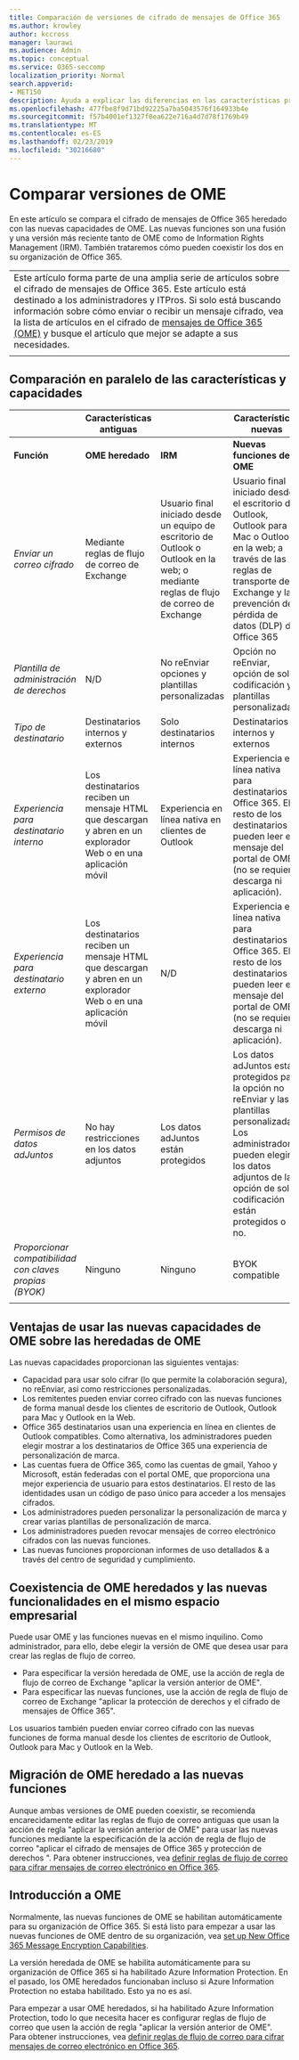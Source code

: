 ```yaml
---
title: Comparación de versiones de cifrado de mensajes de Office 365
ms.author: krowley
author: kccross
manager: laurawi
ms.audience: Admin
ms.topic: conceptual
ms.service: O365-seccomp
localization_priority: Normal
search.appverid:
- MET150
description: Ayuda a explicar las diferencias en las características proporcionadas con diferentes versiones del cifrado de mensajes de Office 365, así como la forma en que los dos continúan funcionando.
ms.openlocfilehash: 477fbe8f9d71bd92225a7ba5043576f164933b4e
ms.sourcegitcommit: f57b4001ef1327f0ea622e716a4d7d78f1769b49
ms.translationtype: MT
ms.contentlocale: es-ES
ms.lasthandoff: 02/23/2019
ms.locfileid: "30216680"
---
```

# <a name="compare-versions-of-ome"></a>Comparar versiones de OME

En este artículo se compara el cifrado de mensajes de Office 365 heredado con las nuevas capacidades de OME. Las nuevas funciones son una fusión y una versión más reciente tanto de OME como de Information Rights Management (IRM). También trataremos cómo pueden coexistir los dos en su organización de Office 365.

||
|:-----|
|Este artículo forma parte de una amplia serie de artículos sobre el cifrado de mensajes de Office 365. Este artículo está destinado a los administradores y ITPros. Si solo está buscando información sobre cómo enviar o recibir un mensaje cifrado, vea la lista de artículos en el cifrado de [mensajes de Office 365 (OME)](ome.md) y busque el artículo que mejor se adapte a sus necesidades. |
||

## <a name="side-by-side-comparison-of-features-and-capabilities"></a>Comparación en paralelo de las características y capacidades

|                                   |Características antiguas       |                   |Características nuevas              |
|-----------------------------------|-------------------|-------------------|--------------------------|
|**Función**                     | **OME heredado**    | **IRM**           | **Nuevas funciones de OME** |
|*Enviar un correo cifrado*        |Mediante reglas de flujo de correo de Exchange|Usuario final iniciado desde un equipo de escritorio de Outlook o Outlook en la web; o mediante reglas de flujo de correo de Exchange|Usuario final iniciado desde el escritorio de Outlook, Outlook para Mac o Outlook en la web; a través de las reglas de transporte de Exchange y la prevención de pérdida de datos (DLP) de Office 365|
|*Plantilla de administración de derechos*       |   N/D      |No reEnviar opciones y plantillas personalizadas|Opción no reEnviar, opción de solo codificación y plantillas personalizadas|
|*Tipo de destinatario*                   |Destinatarios internos y externos|Solo destinatarios internos         |Destinatarios internos y externos|
|*Experiencia para destinatario interno*|Los destinatarios reciben un mensaje HTML que descargan y abren en un explorador Web o en una aplicación móvil|Experiencia en línea nativa en clientes de Outlook|Experiencia en línea nativa para destinatarios de Office 365. El resto de los destinatarios pueden leer el mensaje del portal de OME (no se requiere descarga ni aplicación).|
|*Experiencia para destinatario externo*|Los destinatarios reciben un mensaje HTML que descargan y abren en un explorador Web o en una aplicación móvil|N/D|Experiencia en línea nativa para destinatarios de Office 365. El resto de los destinatarios pueden leer el mensaje del portal de OME (no se requiere descarga ni aplicación).|
|*Permisos de datos adJuntos*           |No hay restricciones en los datos adjuntos|Los datos adJuntos están protegidos|Los datos adJuntos están protegidos para la opción no reEnviar y las plantillas personalizadas. Los administradores pueden elegir si los datos adjuntos de la opción de solo codificación están protegidos o no.|
|*Proporcionar compatibilidad con claves propias (BYOK)*|Ninguno                |Ninguno               |BYOK compatible          |
||

## <a name="advantages-of-using-the-new-ome-capabilities-over-legacy-ome"></a>Ventajas de usar las nuevas capacidades de OME sobre las heredadas de OME

Las nuevas capacidades proporcionan las siguientes ventajas:

- Capacidad para usar solo cifrar (lo que permite la colaboración segura), no reEnviar, así como restricciones personalizadas.
- Los remitentes pueden enviar correo cifrado con las nuevas funciones de forma manual desde los clientes de escritorio de Outlook, Outlook para Mac y Outlook en la Web.
- Office 365 destinatarios usan una experiencia en línea en clientes de Outlook compatibles. Como alternativa, los administradores pueden elegir mostrar a los destinatarios de Office 365 una experiencia de personalización de marca.
- Las cuentas fuera de Office 365, como las cuentas de gmail, Yahoo y Microsoft, están federadas con el portal OME, que proporciona una mejor experiencia de usuario para estos destinatarios. El resto de las identidades usan un código de paso único para acceder a los mensajes cifrados.
- Los administradores pueden personalizar la personalización de marca y crear varias plantillas de personalización de marca.
- Los administradores pueden revocar mensajes de correo electrónico cifrados con las nuevas funciones.
- Las nuevas funciones proporcionan informes de uso detallados &amp; a través del centro de seguridad y cumplimiento.

## <a name="coexistence-of-legacy-ome-and-the-new-capabilities-in-the-same-tenant"></a>Coexistencia de OME heredados y las nuevas funcionalidades en el mismo espacio empresarial

Puede usar OME y las funciones nuevas en el mismo inquilino. Como administrador, para ello, debe elegir la versión de OME que desea usar para crear las reglas de flujo de correo.

- Para especificar la versión heredada de OME, use la acción de regla de flujo de correo de Exchange "aplicar la versión anterior de OME".
- Para especificar las nuevas funciones, use la acción de regla de flujo de correo de Exchange "aplicar la protección de derechos y el cifrado de mensajes de Office 365".

Los usuarios también pueden enviar correo cifrado con las nuevas funciones de forma manual desde los clientes de escritorio de Outlook, Outlook para Mac y Outlook en la Web.

## <a name="migrating-from-legacy-ome-to-the-new-capabilities"></a>Migración de OME heredado a las nuevas funciones

Aunque ambas versiones de OME pueden coexistir, se recomienda encarecidamente editar las reglas de flujo de correo antiguas que usan la acción de regla "aplicar la versión anterior de OME" para usar las nuevas funciones mediante la especificación de la acción de regla de flujo de correo "aplicar el cifrado de mensajes de Office 365 y protección de derechos ". Para obtener instrucciones, vea [definir reglas de flujo de correo para cifrar mensajes de correo electrónico en Office 365](define-mail-flow-rules-to-encrypt-email.md).

## <a name="getting-started-with-ome"></a>Introducción a OME

Normalmente, las nuevas funciones de OME se habilitan automáticamente para su organización de Office 365. Si está listo para empezar a usar las nuevas funciones de OME dentro de su organización, vea [set up New Office 365 Message Encryption Capabilities](set-up-new-message-encryption-capabilities.md).

La versión heredada de OME se habilita automáticamente para su organización de Office 365 si ha habilitado Azure Information Protection. En el pasado, los OME heredados funcionaban incluso si Azure Information Protection no estaba habilitado. Esto ya no es así.

Para empezar a usar OME heredados, si ha habilitado Azure Information Protection, todo lo que necesita hacer es configurar reglas de flujo de correo que usen la acción de regla "aplicar la versión anterior de OME". Para obtener instrucciones, vea [definir reglas de flujo de correo para cifrar mensajes de correo electrónico en Office 365](define-mail-flow-rules-to-encrypt-email.md).